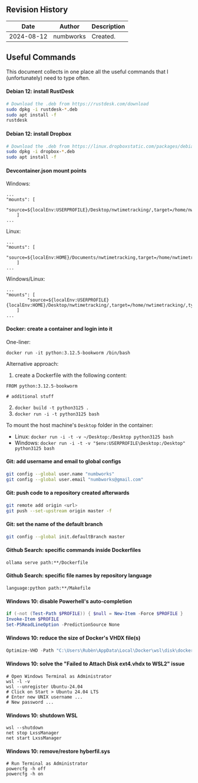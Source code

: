 ## Revision History

| Date | Author | Description |
|---|---|---|
| 2024-08-12 | numbworks | Created. |

## Useful Commands

This document collects in one place all the useful commands that I (unfortunately) need to type often.

#### Debian 12: install RustDesk

```sh
# Download the .deb from https://rustdesk.com/download
sudo dpkg -i rustdesk-*.deb
sudo apt install -f
rustdesk
```

#### Debian 12: install Dropbox

```sh
# Download the .deb from https://linux.dropboxstatic.com/packages/debian/
sudo dpkg -i dropbox-*.deb
sudo apt install -f
```

#### Devcontainer.json mount points

Windows:
```
...
"mounts": [
        "source=${localEnv:USERPROFILE}/Desktop/nwtimetracking/,target=/home/nwtimetracking/,type=bind,consistency=cached"
    ]
...
```

Linux:
```
...
"mounts": [
        "source=${localEnv:HOME}/Documents/nwtimetracking,target=/home/nwtimetracking/,type=bind,consistency=cached"
    ]
...
```

Windows/Linux:
```
...
"mounts": [
        "source=${localEnv:USERPROFILE}{localEnv:HOME}/Desktop/nwtimetracking/,target=/home/nwtimetracking/,type=bind,consistency=cached"
    ]
...
```

#### Docker: create a container and login into it

One-liner:

```
docker run -it python:3.12.5-bookworm /bin/bash
```

Alternative approach:

1. create a Dockerfile with the following content: 
    
```
FROM python:3.12.5-bookworm

# additional stuff
```

2. `docker build -t python3125 .`
3. `docker run -i -t python3125 bash`

To mount the host machine's `Desktop` folder in the container:

- Linux: `docker run -i -t -v ~/Desktop:/Desktop python3125 bash`
- Windows: `docker run -i -t -v "$env:USERPROFILE\Desktop:/Desktop" python3125 bash`

#### Git: add username and email to global configs

```sh
git config --global user.name "numbworks"
git config --global user.email "numbworks@gmail.com"
```

#### Git: push code to a repository created afterwards

```sh
git remote add origin <url>
git push --set-upstream origin master -f
```

#### Git: set the name of the default branch

```sh
git config --global init.defaultBranch master
```

#### Github Search: specific commands inside Dockerfiles

```
ollama serve path:**/Dockerfile
```

#### Github Search: specific file names by repository language

```
language:python path:**/Makefile
```

#### Windows 10: disable Powerhell's auto-completion

```powershell
if (-not (Test-Path $PROFILE)) { $null = New-Item -Force $PROFILE }
Invoke-Item $PROFILE
Set-PSReadLineOption -PredictionSource None
```

#### Windows 10: reduce the size of Docker's VHDX file(s)

```powershell
Optimize-VHD -Path "C:\Users\Rubèn\AppData\Local\Docker\wsl\disk\docker_data.vhdx" -Mode Full
```

#### Windows 10: solve the "Failed to Attach Disk ext4.vhdx to WSL2" issue

```
# Open Windows Terminal as Administrator
wsl -l -v
wsl --unregister Ubuntu-24.04
# Click on Start > Ubuntu 24.04 LTS
# Enter new UNIX username ...
# New password ...
```

#### Windows 10: shutdown WSL

```
wsl --shutdown
net stop LxssManager
net start LxssManager 
```

#### Windows 10: remove/restore hyberfil.sys

```
# Run Terminal as Administrator
powercfg -h off
powercfg -h on
```